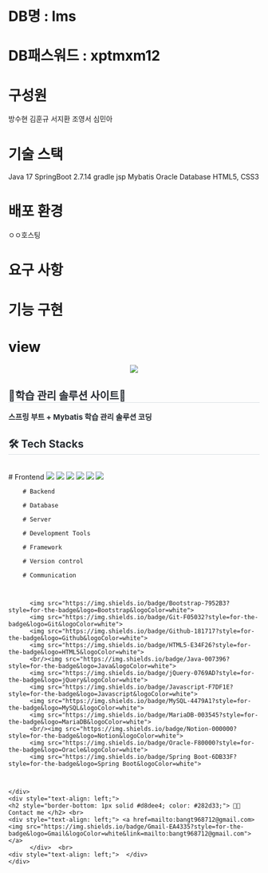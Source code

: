# DB명 : lms
# DB패스워드 : xptmxm12

# 구성원
방수현
김훈규
서지환
조영서
심민아

# 기술 스택
Java 17
SpringBoot 2.7.14
gradle
jsp
Mybatis
Oracle Database
HTML5, CSS3

# 배포 환경
ㅇㅇ호스팅

# 요구 사항

# 기능 구현

# view


<div align= "center">
    <img src="https://capsule-render.vercel.app/api?type=waving&color=0:b8cfff,100:61ff73&height=120&text=&animation=&fontColor=000000&fontSize=70" />
</div>
    <div style="text-align: left;"> 
    <h2 style="border-bottom: 1px solid #d8dee4; color: #282d33;"> 📕학습 관리 솔루션 사이트📕 </h2>  
    <div style="font-weight: 700; font-size: 15px; text-align: left; color: #282d33;"> 스프링 부트 + Mybatis 학습 관리 솔루션 코딩 </div> 
    </div>
    <div style="text-align: left;">
    <h2 style="border-bottom: 1px solid #d8dee4; color: #282d33;"> 🛠️ Tech Stacks </h2> <br> 
    <div style="margin: ; text-align: left;" "text-align: left;">
        # Frontend
            <img src="https://img.shields.io/badge/html5-E34F26?style=for-the-badge&logo=html5&logoColor=white">
            <img src="https://img.shields.io/badge/css-1572B6?style=for-the-badge&logo=css3&logoColor=white">
            <img src="https://img.shields.io/badge/javascript-F7DF1E?style=for-the-badge&logo=javascript&logoColor=black">
            <img src="https://img.shields.io/badge/bootstrap-7952B3?style=for-the-badge&logo=bootstrap&logoColor=white">
            <img src="https://img.shields.io/badge/jquery-0769AD?style=for-the-badge&logo=jquery&logoColor=white">
            <img src="Ajax?style=for-the-badge&logo=jquery&logoColor=white">
            
        
        # Backend

        # Database

        # Server

        # Development Tools

        # Framework

        # Version control

        # Communication


        
          <img src="https://img.shields.io/badge/Bootstrap-7952B3?style=for-the-badge&logo=Bootstrap&logoColor=white">
          <img src="https://img.shields.io/badge/Git-F05032?style=for-the-badge&logo=Git&logoColor=white">
          <img src="https://img.shields.io/badge/Github-181717?style=for-the-badge&logo=Github&logoColor=white">
          <img src="https://img.shields.io/badge/HTML5-E34F26?style=for-the-badge&logo=HTML5&logoColor=white">
          <br/><img src="https://img.shields.io/badge/Java-007396?style=for-the-badge&logo=Java&logoColor=white">
          <img src="https://img.shields.io/badge/jQuery-0769AD?style=for-the-badge&logo=jQuery&logoColor=white">
          <img src="https://img.shields.io/badge/Javascript-F7DF1E?style=for-the-badge&logo=Javascript&logoColor=white">
          <img src="https://img.shields.io/badge/MySQL-4479A1?style=for-the-badge&logo=MySQL&logoColor=white">
          <img src="https://img.shields.io/badge/MariaDB-003545?style=for-the-badge&logo=MariaDB&logoColor=white">
          <br/><img src="https://img.shields.io/badge/Notion-000000?style=for-the-badge&logo=Notion&logoColor=white">
          <img src="https://img.shields.io/badge/Oracle-F80000?style=for-the-badge&logo=Oracle&logoColor=white">
          <img src="https://img.shields.io/badge/Spring Boot-6DB33F?style=for-the-badge&logo=Spring Boot&logoColor=white">

          

    </div>
    <div style="text-align: left;">
    <h2 style="border-bottom: 1px solid #d8dee4; color: #282d33;"> 🧑‍💻 Contact me </h2> <br> 
    <div style="text-align: left;"> <a href=mailto:bangt968712@gmail.com> <img src="https://img.shields.io/badge/Gmail-EA4335?style=for-the-badge&logo=Gmail&logoColor=white&link=mailto:bangt968712@gmail.com"> </a>
          </div>  <br> 
    <div style="text-align: left;">  </div> 
    </div>
    
